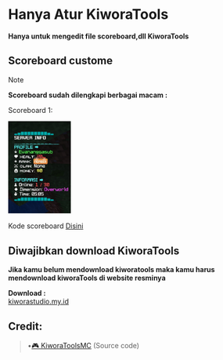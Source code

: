 # Hanya Atur KiworaTools
**Hanya untuk mengedit file scoreboard,dll KiworaTools**

## Scoreboard custome

> [!NOTE]
> 
> **Scoreboard sudah dilengkapi berbagai macam :**
>
> Scoreboard 1:
> 
> <img src="asset/Scoreboard code/IMG_20250223_220553.jpg" width="128">
>
> Kode scoreboard [Disini](https://github.com/vannnemcee/Scoreboard-kiwora/blob/main/asset/Scoreboard%20code/Scoreboard%20code.md)

## Diwajibkan download KiworaTools 
**Jika kamu belum mendownload kiworatools maka kamu harus mendownload kiworaTools di website resminya**

 **Download :**  
[kiworastudio.my.id](https://kiworastudio.my.id/)

## Credit:
> •[🎮 KiworaToolsMC](https://github.com/KiworaID/KiworaToolsMC) (Source code)
>

